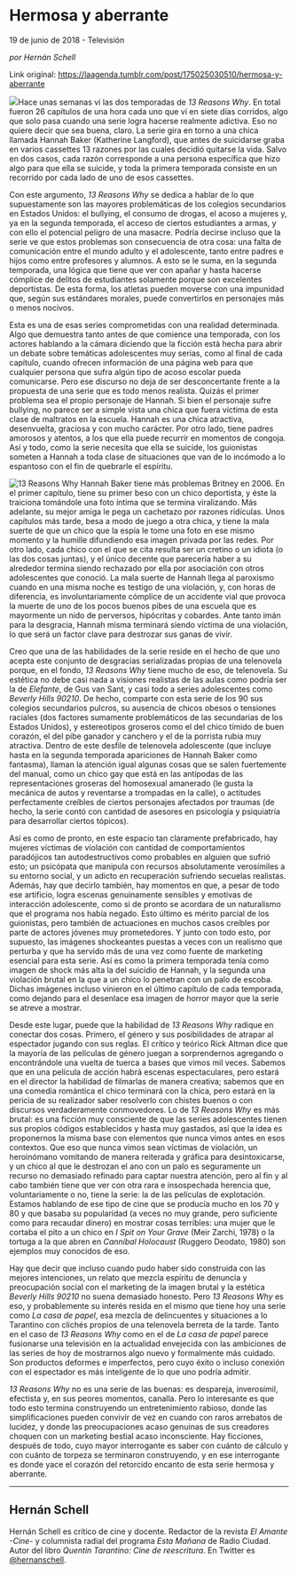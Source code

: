# Hermosa y aberrante



19 de junio de 2018 - Televisión

_por Hernán Schell_

Link original: https://laagenda.tumblr.com/post/175025030510/hermosa-y-aberrante

![](https://64.media.tumblr.com/d96e75f1bceacc82be9d2020535770b0/tumblr_inline_pakujzzBf11t6q87u_500.jpg)Hace unas semanas ví las dos temporadas de *13 Reasons Why*. En total fueron 26 capítulos de una hora cada uno que ví en siete días corridos, algo que solo pasa cuando una serie logra hacerse realmente adictiva. Eso no quiere decir que sea buena, claro. La serie gira en torno a una chica llamada Hannah Baker (Katherine Langford), que antes de suicidarse graba en varios cassettes 13 razones por las cuales decidió quitarse la vida. Salvo en dos casos, cada razón corresponde a una persona específica que hizo algo para que ella se suicide, y toda la primera temporada consiste en un recorrido por cada lado de uno de esos cassettes.

Con este argumento, *13 Reasons Why* se dedica a hablar de lo que supuestamente son las mayores problemáticas de los colegios secundarios en Estados Unidos: el bullying, el consumo de drogas, el acoso a mujeres y, ya en la segunda temporada, el acceso de ciertos estudiantes a armas, y con ello el potencial peligro de una masacre. Podría decirse incluso que la serie ve que estos problemas son consecuencia de otra cosa: una falta de comunicación entre el mundo adulto y el adolescente, tanto entre padres e hijos como entre profesores y alumnos. A esto se le suma, en la segunda temporada, una lógica que tiene que ver con apañar y hasta hacerse cómplice de delitos de estudiantes solamente porque son excelentes deportistas. De esta forma, los atletas pueden moverse con una impunidad que, según sus estándares morales, puede convertirlos en personajes más o menos nocivos. 

Esta es una de esas series comprometidas con una realidad determinada. Algo que demuestra tanto antes de que comience una temporada, con los actores hablando a la cámara diciendo que la ficción está hecha para abrir un debate sobre temáticas adolescentes muy serias, como al final de cada capítulo, cuando ofrecen información de una página web para que cualquier persona que sufra algún tipo de acoso escolar pueda comunicarse. Pero ese discurso no deja de ser desconcertante frente a la propuesta de una serie que es todo menos realista. Quizás el primer problema sea el propio personaje de Hannah. Si bien el personaje sufre bullying, no parece ser a simple vista una chica que fuera víctima de esta clase de maltratos en la escuela. Hannah es una chica atractiva, desenvuelta, graciosa y con mucho carácter. Por otro lado, tiene padres amorosos y atentos, a los que ella puede recurrir en momentos de congoja. Así y todo, como la serie necesita que ella se suicide, los guionistas someten a Hannah a toda clase de situaciones que van de lo incómodo a lo espantoso con el fin de quebrarle el espíritu.

![13 Reasons Why](https://64.media.tumblr.com/d96e75f1bceacc82be9d2020535770b0/tumblr_inline_pakkdxP54G1t6q87u_500.jpg) Hannah Baker tiene más problemas Britney en 2006. En el primer capítulo, tiene su primer beso con un chico deportista, y éste la traiciona tomándole una foto íntima que se termina viralizando. Más adelante, su mejor amiga le pega un cachetazo por razones ridículas. Unos capítulos más tarde, besa a modo de juego a otra chica, y tiene la mala suerte de que un chico que la espía le tome una foto en ese mismo momento y la humille difundiendo esa imagen privada por las redes. Por otro lado, cada chico con el que se cita resulta ser un cretino o un idiota (o las dos cosas juntas), y el único decente que parecería haber a su alrededor termina siendo rechazado por ella por asociación con otros adolescentes que conoció. La mala suerte de Hannah llega al paroxismo cuando en una misma noche es testigo de una violación, y, con horas de diferencia, es involuntariamente cómplice de un accidente vial que provoca la muerte de uno de los pocos buenos pibes de una escuela que es mayormente un nido de perversos, hipócritas y cobardes. Ante tanto imán para la desgracia, Hannah misma terminará siendo víctima de una violación, lo que será un factor clave para destrozar sus ganas de vivir.

Creo que una de las habilidades de la serie reside en el hecho de que uno acepta este conjunto de desgracias serializadas propias de una telenovela porque, en el fondo, *13 Reasons Why* tiene mucho de eso, de telenovela. Su estética no debe casi nada a visiones realistas de las aulas como podría ser la de *Elefante*, de Gus van Sant, y casi todo a series adolescentes como *Beverly Hills 90210*. De hecho, comparte con esta serie de los 90 sus colegios secundarios pulcros, su ausencia de chicos obesos o tensiones raciales (dos factores sumamente problemáticos de las secundarias de los Estados Unidos), y estereotipos groseros como el del chico tímido de buen corazón, el del pibe ganador y canchero y el de la porrista rubia muy atractiva. Dentro de este desfile de telenovela adolescente (que incluye hasta en la segunda temporada apariciones de Hannah Baker como fantasma), llaman la atención igual algunas cosas que se salen fuertemente del manual, como un chico gay que está en las antípodas de las representaciones groseras del homosexual amanerado (le gusta la mecánica de autos y reventarse a trompadas en la calle), o actitudes perfectamente creíbles de ciertos personajes afectados por traumas (de hecho, la serie contó con cantidad de asesores en psicología y psiquiatría para desarrollar ciertos tópicos).

Así es como de pronto, en este espacio tan claramente prefabricado, hay mujeres víctimas de violación con cantidad de comportamientos paradójicos tan autodestructivos como probables en alguien que sufrió esto; un psicópata que manipula con recursos absolutamente verosímiles a su entorno social, y un adicto en recuperación sufriendo secuelas realistas. Además, hay que decirlo también, hay momentos en que, a pesar de todo ese artificio, logra escenas genuinamente sensibles y emotivas de interacción adolescente, como si de pronto se acordara de un naturalismo que el programa nos había negado. Esto último es mérito parcial de los guionistas, pero también de actuaciones en muchos casos creíbles por parte de actores jóvenes muy prometedores. Y junto con todo esto, por supuesto, las imágenes shockeantes puestas a veces con un realismo que perturba y que ha servido más de una vez como fuente de marketing esencial para esta serie. Así es como la primera temporada tenía como imagen de shock más alta la del suicidio de Hannah, y la segunda una violación brutal en la que a un chico lo penetran con un palo de escoba. Dichas imágenes incluso vinieron en el último capítulo de cada temporada, como dejando para el desenlace esa imagen de horror mayor que la serie se atreve a mostrar.

Desde este lugar, puede que la habilidad de *13 Reasons Why* radique en conectar dos cosas. Primero, el género y sus posibilidades de atrapar al espectador jugando con sus reglas. El crítico y teórico Rick Altman dice que la mayoría de las películas de género juegan a sorprendernos agregando o encontrándole una vuelta de tuerca a bases que vimos mil veces. Sabemos que en una película de acción habrá escenas espectaculares, pero estará en el director la habilidad de filmarlas de manera creativa; sabemos que en una comedia romántica el chico terminará con la chica, pero estará en la pericia de su realizador saber resolverlo con chistes buenos o con discursos verdaderamente conmovedores. Lo de *13 Reasons Why* es más brutal: es una ficción muy consciente de que las series adolescentes tienen sus propios códigos establecidos y hasta muy gastados, así que la idea es proponernos la misma base con elementos que nunca vimos antes en esos contextos. Que eso que nunca vimos sean víctimas de violación, un heroinómano vomitando de manera reiterada y gráfica para desintoxicarse, y un chico al que le destrozan el ano con un palo es seguramente un recurso no demasiado refinado para captar nuestra atención, pero al fin y al cabo también tiene que ver con otra rara e insospechada herencia que, voluntariamente o no, tiene la serie: la de las películas de explotación. Estamos hablando de ese tipo de cine que se producía mucho en los 70 y 80 y que basaba su popularidad (a veces no muy grande, pero suficiente como para recaudar dinero) en mostrar cosas terribles: una mujer que le cortaba el pito a un chico en *I Spit on Your Grave* (Meir Zarchi, 1978) o la tortuga a la que abren en *Cannibal Holocaust* (Ruggero Deodato, 1980) son ejemplos muy conocidos de eso.

Hay que decir que incluso cuando pudo haber sido construida con las mejores intenciones, un relato que mezcla espíritu de denuncia y preocupación social con el marketing de la imagen brutal y la estética *Beverly Hills 90210* no suena demasiado honesto. Pero *13 Reasons Why* es eso, y probablemente su interés resida en el mismo que tiene hoy una serie como *La casa de papel*, esa mezcla de delincuentes y situaciones a lo Tarantino con clichés propios de una telenovela berreta de la tarde. Tanto en el caso de *13 Reasons Why* como en el de *La casa de papel* parece fusionarse una televisión en la actualidad envejecida con las ambiciones de las series de hoy de mostrarnos algo nuevo y formalmente más cuidado. Son productos deformes e imperfectos, pero cuyo éxito o incluso conexión con el espectador es más inteligente de lo que uno podría admitir.

*13 Reasons Why* no es una serie de las buenas: es despareja, inverosímil, efectista y, en sus peores momentos, canalla. Pero lo interesante es que todo esto termina construyendo un entretenimiento rabioso, donde las simplificaciones pueden convivir de vez en cuando con raros arrebatos de lucidez, y donde las preocupaciones acaso genuinas de sus creadores choquen con un marketing bestial acaso inconsciente. Hay ficciones, después de todo, cuyo mayor interrogante es saber con cuánto de cálculo y con cuánto de torpeza se terminaron construyendo, y en ese interrogante es donde yace el corazón del retorcido encanto de esta serie hermosa y aberrante.

  




---

 Hernán Schell
--------------

 Hernán Schell es crítico de cine y docente. Redactor de la revista *El Amante -Cine-* y columnista radial del programa *Esta Mañana* de Radio Ciudad. Autor del libro *Quentin Tarantino: Cine de reescritura*. En Twitter es [@hernanschell](https://twitter.com/hernanschell). 

